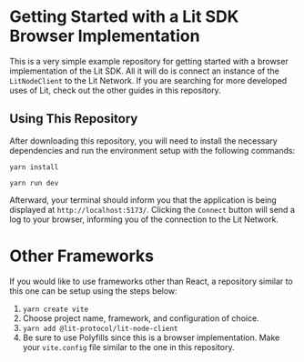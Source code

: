 # Getting Started with a Lit SDK Browser Implementation

This is a very simple example repository for getting started with a browser implementation of the Lit SDK. All it will do is connect an instance of the `LitNodeClient` to the Lit Network. If you are searching for more developed uses of Lit, check out the other guides in this repository. 

## Using This Repository

After downloading this repository, you will need to install the necessary dependencies and run the environment setup with the following commands:

```
yarn install
```
```
yarn run dev
```

Afterward, your terminal should inform you that the application is being displayed at `http://localhost:5173/`. Clicking the `Connect` button will send a log to your browser, informing you of the connection to the Lit Network.

# Other Frameworks

If you would like to use frameworks other than React, a repository similar to this one can be setup using the steps below:
1. `yarn create vite`
2. Choose project name, framework, and configuration of choice.
3. `yarn add @lit-protocol/lit-node-client`
4. Be sure to use Polyfills since this is a browser implementation. Make your `vite.config` file similar to the one in this repository.


